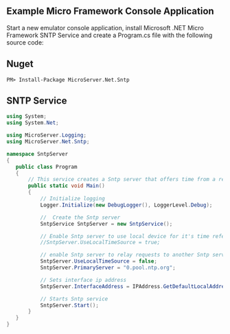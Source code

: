 Example Micro Framework Console Application
-------------------------------------------
Start a new emulator console application, install Microsoft .NET Micro Framework SNTP Service and create a Program.cs file
with the following source code:

Nuget
-----
```
PM> Install-Package MicroServer.Net.Sntp
```

## SNTP Service
 ```csharp
using System;
using System.Net;

using MicroServer.Logging;
using MicroServer.Net.Sntp;

namespace SntpServer
{
    public class Program
    {
        // This service creates a Sntp server that offers time from a relayed server or the local hardware
        public static void Main()
        {
            // Initialize logging
            Logger.Initialize(new DebugLogger(), LoggerLevel.Debug);

            //  Create the Sntp server
            SntpService SntpServer = new SntpService();

            // Enable Sntp server to use local device for it's time reference.
            //SntpServer.UseLocalTimeSource = true;

            // enable Sntp server to relay requests to another Sntp server.
            SntpServer.UseLocalTimeSource = false;
            SntpServer.PrimaryServer = "0.pool.ntp.org";

            // Sets interface ip address
            SntpServer.InterfaceAddress = IPAddress.GetDefaultLocalAddress();

            // Starts Sntp service
            SntpServer.Start();
        }
    }
}
 ```